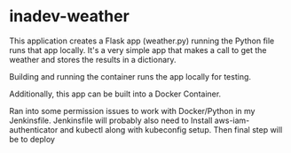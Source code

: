 # inadev-weather

This application creates a Flask app (weather.py) running the Python file runs that app locally. It's a very simple app that makes a call to get the weather and stores the results in a dictionary.

Building and running the container runs the app locally for testing.

Additionally, this app can be built into a Docker Container.

Ran into some permission issues to work with Docker/Python in my Jenkinsfile. Jenkinsfile will probably also need to Install aws-iam-authenticator and kubectl along with kubeconfig setup. Then final step will be to deploy
